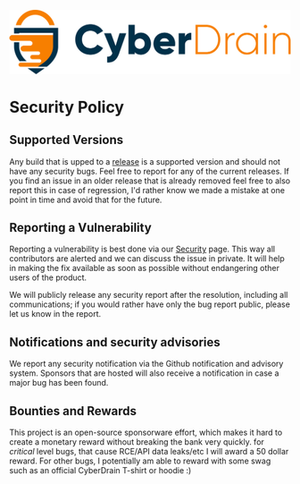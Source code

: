 <p align="center"><a href="https://cyberdrain.com" target="_blank" rel="noopener noreferrer"><img src="assets/img/CyberDrain.png" alt="CyberDrain Logo"></a></p>

# Security Policy

## Supported Versions

Any build that is upped to a [release](releases) is a supported version and should not have any security bugs. Feel free to report for any of the current releases. If you find an issue in an older release that is already removed feel free to also report this in case of regression, I'd rather know we made a mistake at one point in time and avoid that for the future.

## Reporting a Vulnerability

Reporting a vulnerability is best done via our [Security](SECURITY.md) page. This way all contributors are alerted and we can discuss the issue in private. It will help in making the fix available as soon as possible without endangering other users of the product. 

We will publicly release any security report after the resolution, including all communications; if you would rather have only the bug report public, please let us know in the report.

## Notifications and security advisories

We report any security notification via the Github notification and advisory system. Sponsors that are hosted will also receive a notification in case a major bug has been found.

## Bounties and Rewards

This project is an open-source sponsorware effort, which makes it hard to create a monetary reward without breaking the bank very quickly. for *critical* level bugs, that cause RCE/API data leaks/etc I will award a 50 dollar reward. For other bugs,  I potentially am able to reward with some swag such as an official CyberDrain T-shirt or hoodie :)
